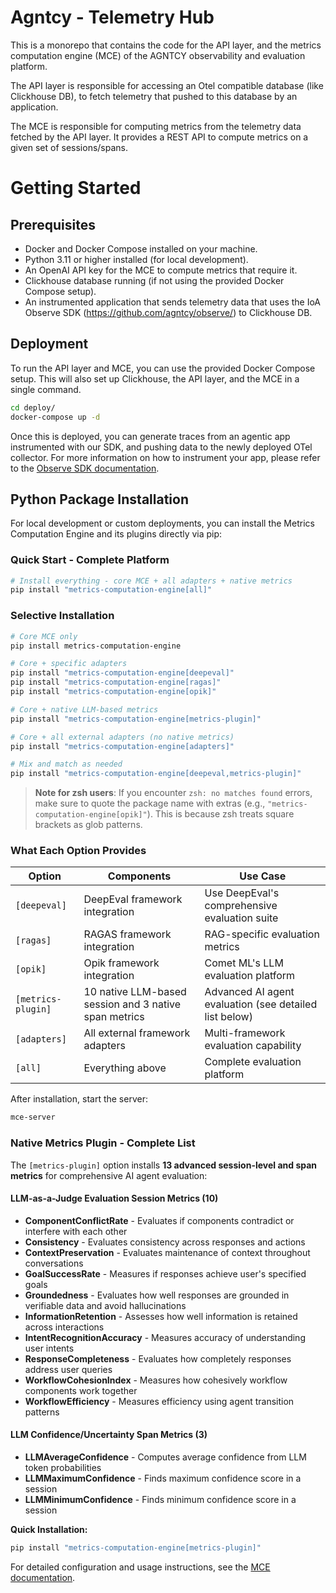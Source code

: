 # Agntcy - Telemetry Hub

This is a monorepo that contains the code for the API layer, and the metrics computation engine (MCE) of the AGNTCY observability and evaluation platform.


The API layer is responsible for accessing an Otel compatible database (like Clickhouse DB), to fetch telemetry that pushed to this database by an application.

The MCE is responsible for computing metrics from the telemetry data fetched by the API layer. It provides a REST API to compute metrics on a given set of sessions/spans.

# Getting Started

## Prerequisites

- Docker and Docker Compose installed on your machine.
- Python 3.11 or higher installed (for local development).
- An OpenAI API key for the MCE to compute metrics that require it.
- Clickhouse database running (if not using the provided Docker Compose setup).
- An instrumented application that sends telemetry data that uses the IoA Observe SDK (https://github.com/agntcy/observe/) to Clickhouse DB.

## Deployment

To run the API layer and MCE, you can use the provided Docker Compose setup. This will also set up Clickhouse, the API layer, and the MCE in a single command.

```bash
cd deploy/
docker-compose up -d
```

Once this is deployed, you can generate traces from an agentic app instrumented with our SDK, and pushing data to the newly deployed OTel collector. For more information on how to instrument your app, please refer to the [Observe SDK documentation](https://github.com/agntcy/observe/).

## Python Package Installation

For local development or custom deployments, you can install the Metrics Computation Engine and its plugins directly via pip:

### Quick Start - Complete Platform
```bash
# Install everything - core MCE + all adapters + native metrics
pip install "metrics-computation-engine[all]"
```

### Selective Installation
```bash
# Core MCE only
pip install metrics-computation-engine

# Core + specific adapters
pip install "metrics-computation-engine[deepeval]"
pip install "metrics-computation-engine[ragas]"
pip install "metrics-computation-engine[opik]"

# Core + native LLM-based metrics
pip install "metrics-computation-engine[metrics-plugin]"

# Core + all external adapters (no native metrics)
pip install "metrics-computation-engine[adapters]"

# Mix and match as needed
pip install "metrics-computation-engine[deepeval,metrics-plugin]"
```

> **Note for zsh users**: If you encounter `zsh: no matches found` errors, make sure to quote the package name with extras (e.g., `"metrics-computation-engine[opik]"`). This is because zsh treats square brackets as glob patterns.

### What Each Option Provides

| Option | Components | Use Case |
|--------|------------|----------|
| `[deepeval]` | DeepEval framework integration | Use DeepEval's comprehensive evaluation suite |
| `[ragas]` | RAGAS framework integration | RAG-specific evaluation metrics |
| `[opik]` | Opik framework integration | Comet ML's LLM evaluation platform |
| `[metrics-plugin]` | 10 native LLM-based session and 3 native span metrics | Advanced AI agent evaluation (see detailed list below) |
| `[adapters]` | All external framework adapters | Multi-framework evaluation capability |
| `[all]` | Everything above | Complete evaluation platform |

After installation, start the server:
```bash
mce-server
```

### Native Metrics Plugin - Complete List

The `[metrics-plugin]` option installs **13 advanced session-level and span metrics** for comprehensive AI agent evaluation:

#### LLM-as-a-Judge Evaluation Session Metrics (10)
- **ComponentConflictRate** - Evaluates if components contradict or interfere with each other
- **Consistency** - Evaluates consistency across responses and actions
- **ContextPreservation** - Evaluates maintenance of context throughout conversations
- **GoalSuccessRate** - Measures if responses achieve user's specified goals
- **Groundedness** - Evaluates how well responses are grounded in verifiable data and avoid hallucinations
- **InformationRetention** - Assesses how well information is retained across interactions
- **IntentRecognitionAccuracy** - Measures accuracy of understanding user intents
- **ResponseCompleteness** - Evaluates how completely responses address user queries
- **WorkflowCohesionIndex** - Measures how cohesively workflow components work together
- **WorkflowEfficiency** - Measures efficiency using agent transition patterns

#### LLM Confidence/Uncertainty Span Metrics (3)
- **LLMAverageConfidence** - Computes average confidence from LLM token probabilities
- **LLMMaximumConfidence** - Finds maximum confidence score in a session
- **LLMMinimumConfidence** - Finds minimum confidence score in a session

**Quick Installation:**
```bash
pip install "metrics-computation-engine[metrics-plugin]"
```

For detailed configuration and usage instructions, see the [MCE documentation](./metrics_computation_engine/README.md).
